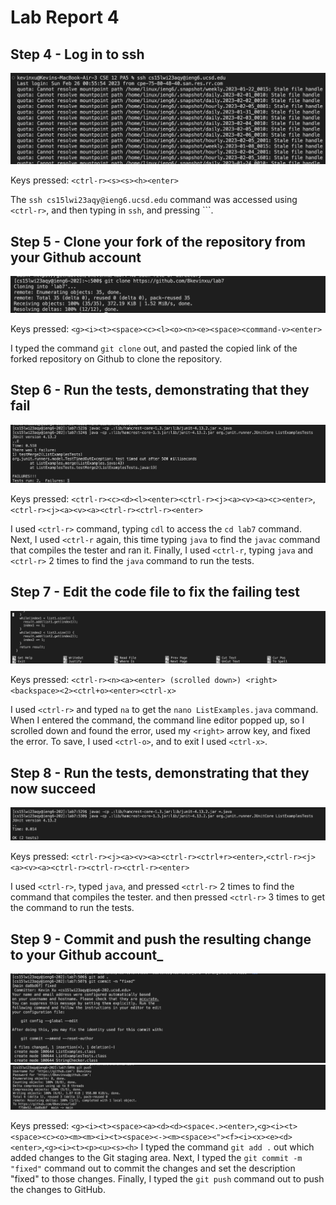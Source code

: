# Lab Report 4
## Step 4 - Log in to ssh
![Image](logIntoSsh.png)

Keys pressed: ```<ctrl-r><s><s><h><enter>```

The ```ssh cs15lwi23aqy@ieng6.ucsd.edu``` command was accessed using ```<ctrl-r>```, and then typing in ```ssh```, and pressing ```<enter>. 

## Step 5 - Clone your fork of the repository from your Github account
![Image](gitCloneLab7.png)

Keys pressed: ```<g><i><t><space><c><l><o><n><e><space><command-v><enter>```

I typed the command ```git clone``` out, and pasted the copied link of the forked repository on Github to clone the repository. 

## Step 6 - Run the tests, demonstrating that they fail
![Image](runTestsLab7.png)

Keys pressed: ```<ctrl-r><c><d><l><enter><ctrl-r><j><a><v><a><c><enter>```,```<ctrl-r><j><a><v><a><ctrl-r><ctrl-r><enter>```
  
I used ```<ctrl-r>``` command, typing ```cdl``` to access the ```cd lab7``` command. Next, I used ```<ctrl-r``` again, this time typing ```java``` to find the ```javac``` command that compiles the tester and ran it. Finally, I used ```<ctrl-r```, typing ```java``` and ```<ctrl-r>``` 2 times to find the ```java``` command to run the tests. 

## Step 7 - Edit the code file to fix the failing test
![Image](fixCodeLab7.png)

Keys pressed: ```<ctrl-r><n><a><enter> (scrolled down>) <right><backspace><2><ctrl+o><enter><ctrl-x>```

I used ```<ctrl-r>``` and typed ```na``` to get the ```nano ListExamples.java``` command. When I entered the command, the command line editor popped up, so I scrolled down and found the error, used my ```<right>``` arrow key, and fixed the error. To save, I used ```<ctrl-o>```, and to exit I used ```<ctrl-x>```.

## Step 8 - Run the tests, demonstrating that they now succeed
![Image](testsPassLab7.png)

Keys pressed: ```<ctrl-r><j><a><v><a><ctrl-r><ctrl+r><enter>```,```<ctrl-r><j><a><v><a><ctrl-r><ctrl-r><ctrl-r><enter>```
  
I used ```<ctrl-r>```, typed ```java```, and pressed ```<ctrl-r>``` 2 times to find the command that compiles the tester. and then pressed ```<ctrl-r>``` 3 times to get the command to run the tests. 

## Step 9 - Commit and push the resulting change to your Github account_
![Image](commitLab7.png)
![Image](pushLab7.png)

Keys pressed: ```<g><i><t><space><a><d><d><space<.><enter>```,```<g><i><t><space><c><o><m><m><i><t><space><-><m><space><"><f><i><x><e><d><enter>```,```<g><i><t><p><u><s><h>```
I typed the command ```git add .``` out which added changes to the Git staging area. Next, I typed the ```git commit -m "fixed"``` command out to commit the changes and set the description "fixed" to those changes. Finally, I typed the ```git push``` command out to push the changes to GitHub. 
